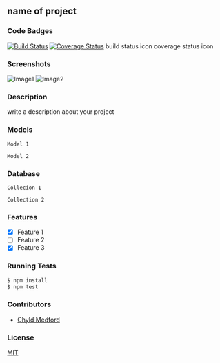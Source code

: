 ## name of project
### Code Badges
[![Build Status](https://travis-ci.org/shrutijalewar/white-van.svg)](https://travis-ci.org/shrutijalewar/white-van)
[![Coverage Status](https://coveralls.io/repos/shrutijalewar/white-van/badge.png?branch=views)](https://coveralls.io/r/shrutijalewar/white-van?branch=views)
build status icon
coverage status icon

### Screenshots
![Image1](https://raw.githubusercontent.com/nss-cohort-2014-06-07/express-template/master/docs/screenshots/one.jpg)
![Image2](https://raw.githubusercontent.com/nss-cohort-2014-06-07/express-template/master/docs/screenshots/two.jpg)

### Description
write a description about your project

### Models
```
Model 1
```

```
Model 2
```

### Database
```
Collecion 1
```

```
Collection 2
```

### Features
- [x] Feature 1
- [ ] Feature 2
- [x] Feature 3

### Running Tests
```bash
$ npm install
$ npm test
```

### Contributors
- [Chyld Medford](https://github.com/chyld)

### License
[MIT](LICENSE)

